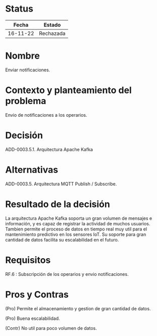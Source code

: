 # Status

| Fecha | Estado |
| --- | --- |
| 16-11-22 | Rechazada |

# Nombre

Enviar notificaciones.

# Contexto y planteamiento del problema

Envio de notificaciones a los operarios.

# Decisión

ADD-0003.5.1. Arquitectura Apache Kafka

# Alternativas

ADD-0003.5. Arquitectura MQTT Publish / Subscribe.

# Resultado de la decisión

La arquitectura Apache Kafka soporta un gran volumen de mensajes e información, y es capaz de registrar la actividad de muchos usuarios. Tambien permite el proceso de datos en tiempo real muy util para el mantenimiento predictivo en los sensores IoT. Su soporte para gran cantidad de datos facilita su escalabilidad en el futuro.

# Requisitos

RF.6 : Subscripción de los operarios y envio notificaciones.

# Pros y Contras

(Pro) Permite el almacenamiento y gestion de gran cantidad de datos.

(Pro) Buena escalabilidad.

(Contr) No util para poco volumen de datos.
